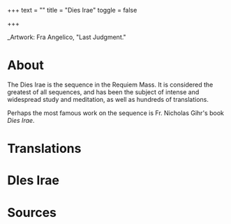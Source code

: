 +++
text = ""
title = "Dies Irae"
toggle = false

+++

_Artwork: Fra Angelico, "Last Judgment."

# About

The Dies Irae is the sequence in the Requiem Mass. It is considered the greatest of all sequences, and has been the subject of intense and widespread study and meditation, as well as hundreds of translations. 

Perhaps the most famous work on the sequence is Fr. Nicholas Gihr's book _Dies Irae_. 

# Translations

# DIes Irae 

# Sources
